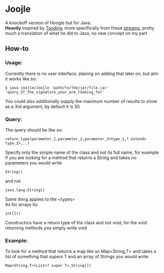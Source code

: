 # Joojle

A knockoff version of Hoogle but for Java.
<br>
**Heavily** inspired by <a href="https://www.twitch.tv/tsoding">Tsoding</a>, more
specifically from these <a href="https://youtube.com/playlist?list=PLpM-Dvs8t0VYhYLxY-i7OcvBbDsG4izam&si=aBJkIpS3pjflStvS">streams</a>, pretty much a translation
of what he did to Java, no new concept on my part

## How-to
### Usage:
Currently there is no user interface, planing on adding that later on, but atm it works like so:
```console
$ java joojle/Joojle 'path/to/the/jar/file.jar' 'query_of_the_signature_your_are_looking_for'
```
You could also additionally supply the maximum number of results to show as a 3rd argument, by default it is 50
### Query:
The query should be like so:
```
return_type(parameter_1,parameter_2,parameter_3<type_1,? extends type_2>,..)
```
Specify only the simple name of the class and not its full name, for example if you are looking for a
method that returns a String and takes no parameters you would write
```
String()
```
and not
```
java.lang.String()
```
Same thing applies to the &lt;types&gt;
<br>
As for arrays its:
```
int[]()
```
Constructors have a return type of the class and not void, for the void returning methods you simply write void
### Example:
To look for a method that returns a map like so Map&lt;String,T&gt; and takes a list of something that *supers* T and an array of Strings you would write:
```
Map<String,T>(List<? super T>,String[])
```

